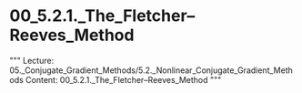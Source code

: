 # 00_5.2.1._The_Fletcher–Reeves_Method

"""
Lecture: 05._Conjugate_Gradient_Methods/5.2._Nonlinear_Conjugate_Gradient_Methods
Content: 00_5.2.1._The_Fletcher–Reeves_Method
"""

